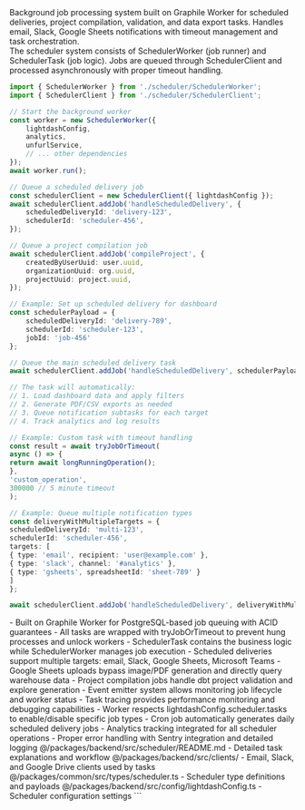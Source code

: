 <summary>
Background job processing system built on Graphile Worker for scheduled deliveries, project compilation, validation, and data export tasks. Handles email, Slack, Google Sheets notifications with timeout management and task orchestration.
</summary>

<howToUse>
The scheduler system consists of SchedulerWorker (job runner) and SchedulerTask (job logic). Jobs are queued through SchedulerClient and processed asynchronously with proper timeout handling.

```typescript
import { SchedulerWorker } from './scheduler/SchedulerWorker';
import { SchedulerClient } from './scheduler/SchedulerClient';

// Start the background worker
const worker = new SchedulerWorker({
    lightdashConfig,
    analytics,
    unfurlService,
    // ... other dependencies
});
await worker.run();

// Queue a scheduled delivery job
const schedulerClient = new SchedulerClient({ lightdashConfig });
await schedulerClient.addJob('handleScheduledDelivery', {
    scheduledDeliveryId: 'delivery-123',
    schedulerId: 'scheduler-456',
});

// Queue a project compilation job
await schedulerClient.addJob('compileProject', {
    createdByUserUuid: user.uuid,
    organizationUuid: org.uuid,
    projectUuid: project.uuid,
});
```

</howToUse>

<codeExample>
    
```typescript
// Example: Set up scheduled delivery for dashboard
const schedulerPayload = {
    scheduledDeliveryId: 'delivery-789',
    schedulerId: 'scheduler-123',
    jobId: 'job-456'
};

// Queue the main scheduled delivery task
await schedulerClient.addJob('handleScheduledDelivery', schedulerPayload);

// The task will automatically:
// 1. Load dashboard data and apply filters
// 2. Generate PDF/CSV exports as needed
// 3. Queue notification subtasks for each target
// 4. Track analytics and log results

// Example: Custom task with timeout handling
const result = await tryJobOrTimeout(
async () => {
return await longRunningOperation();
},
'custom_operation',
300000 // 5 minute timeout
);

// Example: Queue multiple notification types
const deliveryWithMultipleTargets = {
scheduledDeliveryId: 'multi-123',
schedulerId: 'scheduler-456',
targets: [
{ type: 'email', recipient: 'user@example.com' },
{ type: 'slack', channel: '#analytics' },
{ type: 'gsheets', spreadsheetId: 'sheet-789' }
]
};

await schedulerClient.addJob('handleScheduledDelivery', deliveryWithMultipleTargets);

```
</codeExample>

<importantToKnow>
- Built on Graphile Worker for PostgreSQL-based job queuing with ACID guarantees
- All tasks are wrapped with tryJobOrTimeout to prevent hung processes and unlock workers
- SchedulerTask contains the business logic while SchedulerWorker manages job execution
- Scheduled deliveries support multiple targets: email, Slack, Google Sheets, Microsoft Teams
- Google Sheets uploads bypass image/PDF generation and directly query warehouse data
- Project compilation jobs handle dbt project validation and explore generation
- Event emitter system allows monitoring job lifecycle and worker status
- Task tracing provides performance monitoring and debugging capabilities
- Worker respects lightdashConfig.scheduler.tasks to enable/disable specific job types
- Cron job automatically generates daily scheduled delivery jobs
- Analytics tracking integrated for all scheduler operations
- Proper error handling with Sentry integration and detailed logging
</importantToKnow>

<links>
@/packages/backend/src/scheduler/README.md - Detailed task explanations and workflow
@/packages/backend/src/clients/ - Email, Slack, and Google Drive clients used by tasks
@/packages/common/src/types/scheduler.ts - Scheduler type definitions and payloads
@/packages/backend/src/config/lightdashConfig.ts - Scheduler configuration settings
</links>
```
